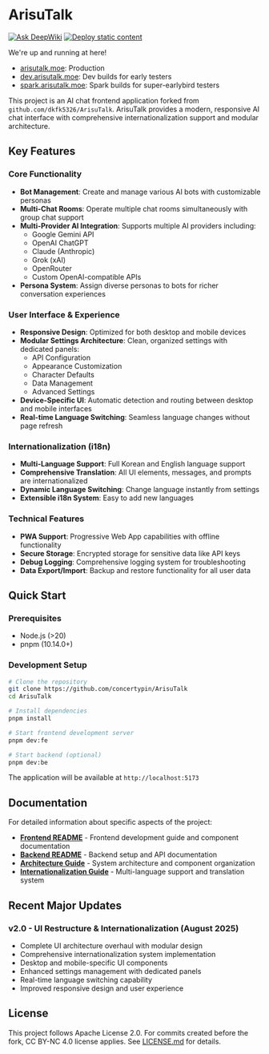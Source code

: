 # ArisuTalk
[![Ask DeepWiki](https://deepwiki.com/badge.svg)](https://deepwiki.com/concertypin/ArisuTalk)
[![Deploy static content](https://github.com/concertypin/ArisuTalk/actions/workflows/pages.yml/badge.svg)](https://github.com/concertypin/ArisuTalk/actions/workflows/pages.yml)

We're up and running at here!
- [arisutalk.moe](https://arisutalk.moe): Production
- [dev.arisutalk.moe](https://dev.arisutalk.moe): Dev builds for early testers
- [spark.arisutalk.moe](https://spark.arisutalk.moe): Spark builds for super-earlybird testers

This project is an AI chat frontend application forked from `github.com/dkfk5326/ArisuTalk`. ArisuTalk provides a modern, responsive AI chat interface with comprehensive internationalization support and modular architecture.

## Key Features

### Core Functionality

- **Bot Management**: Create and manage various AI bots with customizable personas
- **Multi-Chat Rooms**: Operate multiple chat rooms simultaneously with group chat support
- **Multi-Provider AI Integration**: Supports multiple AI providers including:
  - Google Gemini API
  - OpenAI ChatGPT
  - Claude (Anthropic)
  - Grok (xAI)
  - OpenRouter
  - Custom OpenAI-compatible APIs
- **Persona System**: Assign diverse personas to bots for richer conversation experiences

### User Interface & Experience

- **Responsive Design**: Optimized for both desktop and mobile devices
- **Modular Settings Architecture**: Clean, organized settings with dedicated panels:
  - API Configuration
  - Appearance Customization
  - Character Defaults
  - Data Management
  - Advanced Settings
- **Device-Specific UI**: Automatic detection and routing between desktop and mobile interfaces
- **Real-time Language Switching**: Seamless language changes without page refresh

### Internationalization (i18n)

- **Multi-Language Support**: Full Korean and English language support
- **Comprehensive Translation**: All UI elements, messages, and prompts are internationalized
- **Dynamic Language Switching**: Change language instantly from settings
- **Extensible i18n System**: Easy to add new languages

### Technical Features

- **PWA Support**: Progressive Web App capabilities with offline functionality
- **Secure Storage**: Encrypted storage for sensitive data like API keys
- **Debug Logging**: Comprehensive logging system for troubleshooting
- **Data Export/Import**: Backup and restore functionality for all user data

## Quick Start

### Prerequisites

- Node.js (>20)
- pnpm (10.14.0+)

### Development Setup

```bash
# Clone the repository
git clone https://github.com/concertypin/ArisuTalk
cd ArisuTalk

# Install dependencies
pnpm install

# Start frontend development server
pnpm dev:fe

# Start backend (optional)
pnpm dev:be
```

The application will be available at `http://localhost:5173`

## Documentation

For detailed information about specific aspects of the project:

- **[Frontend README](./frontend/README.md)** - Frontend development guide and component documentation
- **[Backend README](./backend/README.md)** - Backend setup and API documentation
- **[Architecture Guide](./ARCHITECTURE.md)** - System architecture and component organization
- **[Internationalization Guide](./I18N.md)** - Multi-language support and translation system

## Recent Major Updates

### v2.0 - UI Restructure & Internationalization (August 2025)

- Complete UI architecture overhaul with modular design
- Comprehensive internationalization system implementation
- Desktop and mobile-specific UI components
- Enhanced settings management with dedicated panels
- Real-time language switching capability
- Improved responsive design and user experience

## License

This project follows Apache License 2.0. For commits created before the fork, CC BY-NC 4.0 license applies. See [LICENSE.md](./LICENSE.md) for details.
